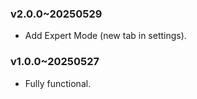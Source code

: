### v2.0.0~20250529
* Add Expert Mode (new tab in settings).

### v1.0.0~20250527
* Fully functional.
